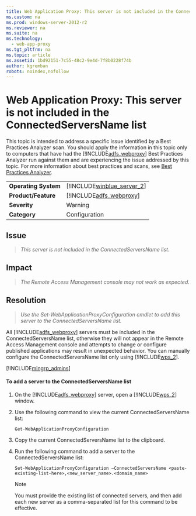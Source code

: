 ```yaml
---
title: Web Application Proxy: This server is not included in the ConnectedServersName list
ms.custom: na
ms.prod: windows-server-2012-r2
ms.reviewer: na
ms.suite: na
ms.technology: 
  - web-app-proxy
ms.tgt_pltfrm: na
ms.topic: article
ms.assetid: 1bd92151-7c55-48c2-9e4d-7f8b0228f74b
author: kgremban
robots: noindex,nofollow
---
```

# Web Application Proxy: This server is not included in the ConnectedServersName list
This topic is intended to address a specific issue identified by a Best Practices Analyzer scan. You should apply the information in this topic only to computers that have had the [!INCLUDE[adfs_webproxy](../Token/adfs_webproxy_md.md)] Best Practices Analyzer run against them and are experiencing the issue addressed by this topic. For more information about best practices and scans, see [Best Practices Analyzer](http://go.microsoft.com/fwlink/?LinkId=122786).  
  
|||  
|-|-|  
|**Operating System**|[!INCLUDE[winblue_server_2](../Token/winblue_server_2_md.md)]|  
|**Product\/Feature**|[!INCLUDE[adfs_webproxy](../Token/adfs_webproxy_md.md)]|  
|**Severity**|Warning|  
|**Category**|Configuration|  
  
## Issue  
  
> *This server is not included in the ConnectedServersName list.*  
  
## Impact  
  
> *The Remote Access Management console may not work as expected.*  
  
## Resolution  
  
> *Use the Set\-WebApplicationProxyConfiguration cmdlet to add this server to the ConnectedServersName list.*  
  
All [!INCLUDE[adfs_webproxy](../Token/adfs_webproxy_md.md)] servers must be included in the ConnectedServersName list, otherwise they will not appear in the Remote Access Management console and attempts to change or configure published applications may result in unexpected behavior. You can manually configure the ConnectedServersName list only using [!INCLUDE[wps_2](../Token/wps_2_md.md)].  
  
[!INCLUDE[mingrp_admins](../Token/mingrp_admins_md.md)]  
  
#### To add a server to the ConnectedServersName list  
  
1.  On the [!INCLUDE[adfs_webproxy](../Token/adfs_webproxy_md.md)] server, open a [!INCLUDE[wps_2](../Token/wps_2_md.md)] window.  
  
2.  Use the following command to view the current ConnectedServersName list:  
  
    ```  
    Get-WebApplicationProxyConfiguration  
    ```  
  
3.  Copy the current ConnectedServersName list to the clipboard.  
  
4.  Run the following command to add a server to the ConnectedServersName list:  
  
    ```  
    Set-WebApplicationProxyConfiguration –ConnectedServersName <paste-existing-list-here>,<new_server_name>.<domain_name>  
    ```  
  
    > [!NOTE]  
    > You must provide the existing list of connected servers, and then add each new server as a comma\-separated list for this command to be effective.  
  
